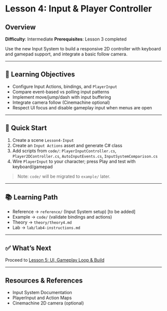 # Lesson 4: Input & Player Controller

## Overview

**Difficulty**: Intermediate
**Prerequisites**: Lesson 3 completed

Use the new Input System to build a responsive 2D controller with keyboard and gamepad support, and integrate a basic follow camera.

---

## 🎯 Learning Objectives

- Configure Input Actions, bindings, and `PlayerInput`
- Compare event-based vs polling input patterns
- Implement move/jump/dash with input buffering
- Integrate camera follow (Cinemachine optional)
- Respect UI focus and disable gameplay input when menus are open

---

## 🚀 Quick Start

1. Create a scene `Lesson4-Input`
2. Create an `Input Actions` asset and generate C# class
3. Add scripts from `code/`: `PlayerInputController.cs`, `Player2DController.cs`, `AutoInputEvents.cs`, `InputSystemComparison.cs`
4. Wire `PlayerInput` to your character; press Play and test with keyboard/gamepad

> Note: `code/` will be migrated to `example/` later.

---

## 📚 Learning Path

- Reference → `reference/` (Input System setup) [to be added]
- Example → `code/` (validate bindings and actions)
- Theory → `theory/theory4.md`
- Lab → `lab/lab4-instructions.md`

---

## ✅ What’s Next

Proceed to [Lesson 5: UI, Gameplay Loop & Build](../lesson5-ui-complete-game/)

---

## Resources & References

- Input System Documentation
- PlayerInput and Action Maps
- Cinemachine 2D camera (optional)


